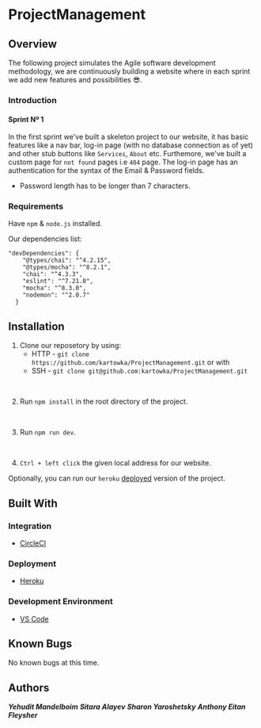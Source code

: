 # ProjectManagement

## Overview
The following project simulates the Agile software development methodology, we are continuously building a website where in each sprint we add new features and possibilities :sunglasses:.

### Introduction
#### Sprint Nº 1
In the first sprint we've built a skeleton project to our website, it has basic features like a nav bar, log-in page (with no database connection as of yet) and other stub buttons like `Services`, `About` etc.
Furthemore, we've built a custom page for `not found` pages i.e `404` page.
The log-in page has an authentication for the syntax of the Email & Password fields.
- Password length has to be longer than 7 characters.
 
### Requirements
Have `npm` & `node.js` installed.

Our dependencies list:
```
"devDependencies": {
    "@types/chai": "^4.2.15",
    "@types/mocha": "^8.2.1",
    "chai": "^4.3.3",
    "eslint": "^7.21.0",
    "mocha": "^8.3.0",
    "nodemon": "^2.0.7"
  }
```
## Installation
1. Clone our reposetory by using:
    * HTTP - `git clone https://github.com/kartowka/ProjectManagement.git` or with
    * SSH - `git clone git@github.com:kartowka/ProjectManagement.git`
<br/>

2. Run `npm install` in the root directory of the project.
<br/>

3. Run `npm run dev`.
<br/>

4. `Ctrl + left click` the given local address for our website.

Optionally, you can run our `heroku` [deployed](https://projectmanagmentsce.herokuapp.com/) version of the project.
## Built With
### Integration
- [CircleCI](https://circleci.com/)
### Deployment
- [Heroku](https://www.heroku.com/)
### Development Environment
- [VS Code](https://code.visualstudio.com/)
## Known Bugs
No known bugs at this time.
## Authors
___Yehudit Mandelboim___
___Sitara Alayev___
___Sharon Yaroshetsky___
___Anthony Eitan Fleysher___
